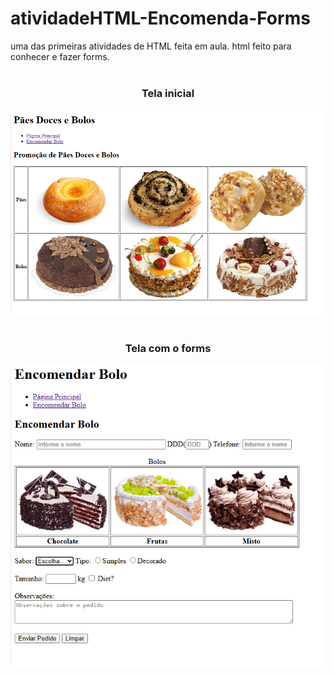 # atividadeHTML-Encomenda-Forms
uma das primeiras atividades de HTML feita em aula. html feito para conhecer e fazer forms.
<br><br>
<div align="center">
  <h3>Tela inicial</h3>
  <img src="ImagensGit/1.png">
</div>
<br>
<div align="center">
  <h3>Tela com o forms</h3>
  <img src="ImagensGit/2.png">
</div>
